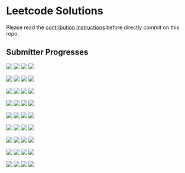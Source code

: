# Leetcode Solutions
Please read the [contribution instructions](https://github.com/leetcode-study-group/leetcode-solutions/wiki) before directly commit on this repo.

## Submitter Progresses

![](https://img.shields.io/badge/Progress-051%20%2F%20310-ff2900.svg) ![](https://img.shields.io/badge/Recent-128-00ff00.svg) ![](https://img.shields.io/badge/Total-197-ff69b4.svg) ![](https://img.shields.io/badge/Name-Jrui-lightgrey.svg) 

![](https://img.shields.io/badge/Progress-059%20%2F%20310-ff3000.svg) ![](https://img.shields.io/badge/Recent-039-00ff00.svg) ![](https://img.shields.io/badge/Total-074-ff69b4.svg) ![](https://img.shields.io/badge/Name-olaolaola-lightgrey.svg) 

![](https://img.shields.io/badge/Progress-135%20%2F%20310-ff6f00.svg) ![](https://img.shields.io/badge/Recent-025-91b600.svg) ![](https://img.shields.io/badge/Total-204-ff69b4.svg) ![](https://img.shields.io/badge/Name-Joshuawong-lightgrey.svg) 

![](https://img.shields.io/badge/Progress-126%20%2F%20310-ff6700.svg) ![](https://img.shields.io/badge/Recent-024-a0ae00.svg) ![](https://img.shields.io/badge/Total-240-ff69b4.svg) ![](https://img.shields.io/badge/Name-yanyatongzh-lightgrey.svg) 

![](https://img.shields.io/badge/Progress-035%20%2F%20310-ff1c00.svg) ![](https://img.shields.io/badge/Recent-017-ff7b00.svg) ![](https://img.shields.io/badge/Total-052-ff69b4.svg) ![](https://img.shields.io/badge/Name-zhouyuanquaner-lightgrey.svg) 

![](https://img.shields.io/badge/Progress-017%20%2F%20310-ff0d00.svg) ![](https://img.shields.io/badge/Recent-010-ff4800.svg) ![](https://img.shields.io/badge/Total-058-ff69b4.svg) ![](https://img.shields.io/badge/Name-robturtle-lightgrey.svg) 

![](https://img.shields.io/badge/Progress-004%20%2F%20310-ff0300.svg) ![](https://img.shields.io/badge/Recent-007-ff3300.svg) ![](https://img.shields.io/badge/Total-007-ff69b4.svg) ![](https://img.shields.io/badge/Name-brucegx-lightgrey.svg) 

![](https://img.shields.io/badge/Progress-005%20%2F%20310-ff0400.svg) ![](https://img.shields.io/badge/Recent-003-ff1500.svg) ![](https://img.shields.io/badge/Total-008-ff69b4.svg) ![](https://img.shields.io/badge/Name-zhuwhr-lightgrey.svg) 

![](https://img.shields.io/badge/Progress-067%20%2F%20310-ff3700.svg) ![](https://img.shields.io/badge/Recent-000-ff0000.svg) ![](https://img.shields.io/badge/Total-094-ff69b4.svg) ![](https://img.shields.io/badge/Name-haolin.ju-lightgrey.svg) 


